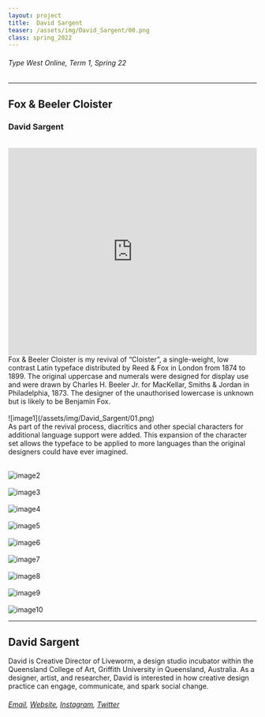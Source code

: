 ```yaml
---
layout: project
title:  David Sargent
teaser: /assets/img/David_Sargent/00.png
class: spring_2022
---
```

###### Type West Online, Term 1, Spring 22 ######
---
## Fox & Beeler Cloister ##
### David Sargent ###
<br>
<iframe width="100%" height="420" src="https://www.youtube.com/embed/XsbrQsOXqKo?rel=0&modestbranding=1&autohide=1&controls=1&showinfo=0&showtitle=0" title="YouTube video player" frameborder="0" allow="accelerometer; autoplay; clipboard-write; encrypted-media; gyroscope; picture-in-picture" allowfullscreen></iframe>
<br>
Fox & Beeler Cloister is my revival of “Cloister”, a single-weight, low contrast Latin typeface distributed by Reed & Fox in London from 1874 to 1899. The original uppercase and numerals were designed for display use and were drawn by Charles H. Beeler Jr. for MacKellar, Smiths & Jordan in Philadelphia, 1873. The designer of the unauthorised lowercase is unknown but is likely to be Benjamin Fox.
<br><br>
![image1](/assets/img/David_Sargent/01.png)
<br>
As part of the revival process, diacritics and other special characters for additional language support were added. This expansion of the character set allows the typeface to be applied to more languages than the original designers could have ever imagined.
<br><br>

![image2](/assets/img/David_Sargent/02.png)
<br><br>
![image3](/assets/img/David_Sargent/03.png)
<br><br>
![image4](/assets/img/David_Sargent/04.png)
<br><br>
![image5](/assets/img/David_Sargent/05.png)
<br><br>
![image6](/assets/img/David_Sargent/06.png)
<br><br>
![image7](/assets/img/David_Sargent/07.png)
<br><br>
![image8](/assets/img/David_Sargent/08.png)
<br><br>
![image9](/assets/img/David_Sargent/09.png)
<br><br>
![image10](/assets/img/David_Sargent/10.png)

---
## David Sargent ##
David is Creative Director of Liveworm, a design studio incubator within the Queensland College of Art, Griffith University in Queensland, Australia. As a designer, artist, and researcher, David is interested in how creative design practice can engage, communicate, and spark social change.
<br>
###### [Email](mailto:hello@davidsargent.com.au), [Website](http://www.davidsargent.com.au), [Instagram](https://www.instagram.com/davidsargent_/), [Twitter](https://twitter.com/davidsargent_/) ######
